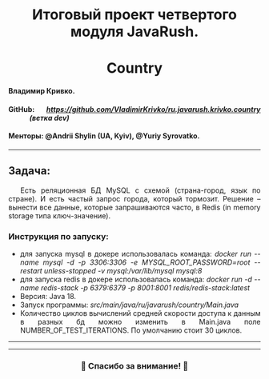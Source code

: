 <div style="text-align: justify">
<h1 align="center">Итоговый проект четвертого модуля JavaRush.</h1>
<h1 align="center">Country</h1>

#### Владимир Кривко.

#### GitHub: *https://github.com/VladimirKrivko/ru.javarush.krivko.country* &emsp;&emsp;&emsp;*(ветка dev)*

#### Менторы: @Andrii Shylin (UA, Kyiv), @Yuriy Syrovatko.

---

## Задача:
&emsp; Есть реляционная БД MySQL с схемой (страна-город, язык по стране). И есть частый запрос города, который тормозит.
Решение – вынести все данные, которые запрашиваются часто, в Redis (in memory storage типа ключ-значение).

### Инструкция по запуску:
- для запуска mysql в докере использовалась команда: _docker run --name mysql -d -p 3306:3306 -e MYSQL_ROOT_PASSWORD=root --restart unless-stopped -v mysql:/var/lib/mysql mysql:8_
- для запуска redis в докере использовалась команда: _docker run -d --name redis-stack -p 6379:6379 -p 8001:8001 redis/redis-stack:latest_
- Версия: Java 18.
- Запуск программы: _src/main/java/ru/javarush/country/Main.java_
- Количество циклов вычислений средней скорости доступа к данным в разных бд можно изменить в Main.java поле NUMBER_OF_TEST_ITERATIONS. По умолчанию стоит 30 циклов. 

---

---

<h3 align="center"> &#128511; Спасибо за внимание! &#128511; </h3>

</div>